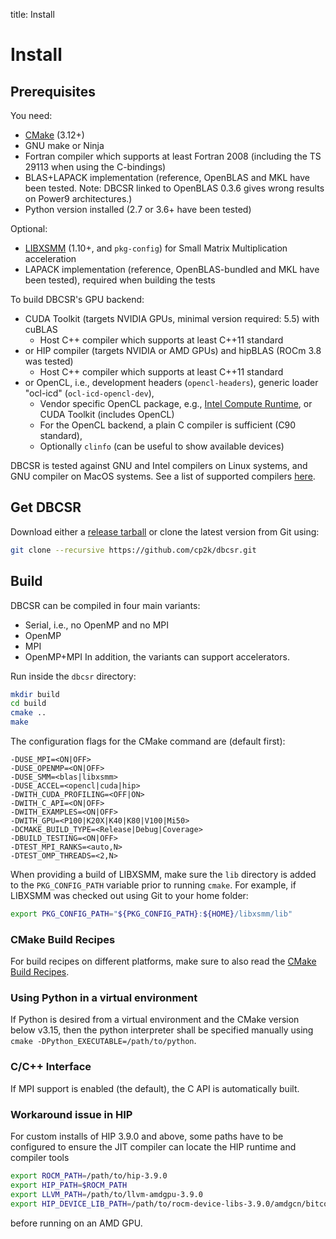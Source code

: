 title: Install

# Install

## Prerequisites

You need:

* [CMake](https://cmake.org/) (3.12+)
* GNU make or Ninja
* Fortran compiler which supports at least Fortran 2008 (including the TS 29113 when using the C-bindings)
* BLAS+LAPACK implementation (reference, OpenBLAS and MKL have been tested. Note: DBCSR linked to OpenBLAS 0.3.6 gives wrong results on Power9 architectures.)
* Python version installed (2.7 or 3.6+ have been tested)

Optional:

* [LIBXSMM](https://github.com/hfp/libxsmm) (1.10+, and `pkg-config`) for Small Matrix Multiplication acceleration
* LAPACK implementation (reference, OpenBLAS-bundled and MKL have been tested), required when building the tests

To build DBCSR's GPU backend:

* CUDA Toolkit (targets NVIDIA GPUs, minimal version required: 5.5) with cuBLAS
    * Host C++ compiler which supports at least C++11 standard
* or HIP compiler (targets NVIDIA or AMD GPUs) and hipBLAS (ROCm 3.8 was tested)
    * Host C++ compiler which supports at least C++11 standard
* or OpenCL, i.e., development headers (`opencl-headers`), generic loader "ocl-icd" (`ocl-icd-opencl-dev`),
    * Vendor specific OpenCL package, e.g., [Intel Compute Runtime](https://github.com/intel/compute-runtime/releases/latest),
      or CUDA Toolkit (includes OpenCL)
    * For the OpenCL backend, a plain C compiler is sufficient (C90 standard),
    * Optionally `clinfo` (can be useful to show available devices)

DBCSR is tested against GNU and Intel compilers on Linux systems, and GNU compiler on MacOS systems.
See a list of supported compilers [here](./3-supported-compilers.html).

## Get DBCSR

Download either a [release tarball](https://github.com/cp2k/dbcsr/releases) or clone the latest version from Git using:

```bash
git clone --recursive https://github.com/cp2k/dbcsr.git
```

## Build

DBCSR can be compiled in four main variants:
* Serial, i.e., no OpenMP and no MPI
* OpenMP
* MPI
* OpenMP+MPI
In addition, the variants can support accelerators.

Run inside the `dbcsr` directory:

```bash
mkdir build
cd build
cmake ..
make
```

 The configuration flags for the CMake command are (default first):

```
-DUSE_MPI=<ON|OFF>
-DUSE_OPENMP=<ON|OFF>
-DUSE_SMM=<blas|libxsmm>
-DUSE_ACCEL=<opencl|cuda|hip>
-DWITH_CUDA_PROFILING=<OFF|ON>
-DWITH_C_API=<ON|OFF>
-DWITH_EXAMPLES=<ON|OFF>
-DWITH_GPU=<P100|K20X|K40|K80|V100|Mi50>
-DCMAKE_BUILD_TYPE=<Release|Debug|Coverage>
-DBUILD_TESTING=<ON|OFF>
-DTEST_MPI_RANKS=<auto,N>
-DTEST_OMP_THREADS=<2,N>
```

When providing a build of LIBXSMM, make sure the `lib` directory is added to the `PKG_CONFIG_PATH` variable prior
to running `cmake`. For example, if LIBXSMM was checked out using Git to your home folder:

```bash
export PKG_CONFIG_PATH="${PKG_CONFIG_PATH}:${HOME}/libxsmm/lib"
```

### CMake Build Recipes

For build recipes on different platforms, make sure to also read the [CMake Build Recipes](./1-cmake-build-recipes.html).

### Using Python in a virtual environment

If Python is desired from a virtual environment and the CMake version below v3.15, then the python interpreter shall be specified manually using `cmake -DPython_EXECUTABLE=/path/to/python`.

### C/C++ Interface

If MPI support is enabled (the default), the C API is automatically built.

### Workaround issue in HIP

For custom installs of HIP 3.9.0 and above, some paths have to be configured to ensure the JIT compiler can locate the HIP runtime and compiler tools

```bash
export ROCM_PATH=/path/to/hip-3.9.0
export HIP_PATH=$ROCM_PATH
export LLVM_PATH=/path/to/llvm-amdgpu-3.9.0
export HIP_DEVICE_LIB_PATH=/path/to/rocm-device-libs-3.9.0/amdgcn/bitcode
```

before running on an AMD GPU.
